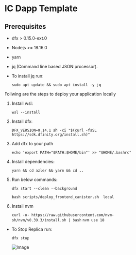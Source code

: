 # IC Dapp Template

## Prerequisites

- dfx > 0.15.0-ext.0
- Nodejs >= 18.16.0
- yarn
- jq (Command line based JSON processor).
- To install jq run:

    `sudo apt update && sudo apt install -y jq`

Follwing are the steps to deploy your application locally

1. Install wsl:

    `wsl --install`

3. Install dfx:

   `DFX_VERSION=0.14.1 sh -ci "$(curl -fsSL https://sdk.dfinity.org/install.sh)"`

4. Add dfx to your path

   `echo 'export PATH="$PATH:$HOME/bin"' >> "$HOME/.bashrc"`

5. Install dependencies:

    `yarn && cd azle/ && yarn && cd ..`

6. Run below commands:

   ```dfx start --clean --background```

   `bash scripts/deploy_frontend_canister.sh  local`

7. Install nvm

   ```curl -o- https://raw.githubusercontent.com/nvm-sh/nvm/v0.39.3/install.sh | bash```
   `nvm use 18`

- To Stop Replica run:

   ```dfx stop```

   ![Image](public/image.png)
